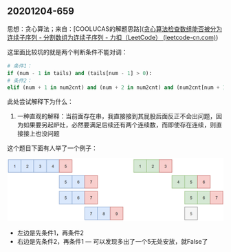## 20201204-659

思想：贪心算法；来自：[COOLUCAS的解题思路]([贪心算法检查数组能否被分为连续子序列 - 分割数组为连续子序列 - 力扣（LeetCode） (leetcode-cn.com)](https://leetcode-cn.com/problems/split-array-into-consecutive-subsequences/solution/tan-xin-suan-fa-jian-cha-shu-zu-neng-fou-bei-fen-w/))

这里面比较坑的就是两个判断条件不能对调：

```python
# 条件1：
if (num - 1 in tails) and (tails[num - 1] > 0):
# 条件2：
elif (num + 1 in num2cnt) and (num + 2 in num2cnt) and (num2cnt[num + 1] > 0) and (num2cnt[num + 2] > 0):
```

此处尝试解释下为什么：

1. 一种直观的解释：当前面存在串，我直接接到其屁股后面反正不会出问题，因为如果要另起炉灶，必然要满足后续还有两个连续数，而即使存在连续，则直接接上也没问题

这个题目下面有人举了一个例子：

![](png/20201204.png)

- 左边是先条件1，再条件2
- 右边是先条件2，再条件1 — 可以发现多出了一个5无处安放，就False了





